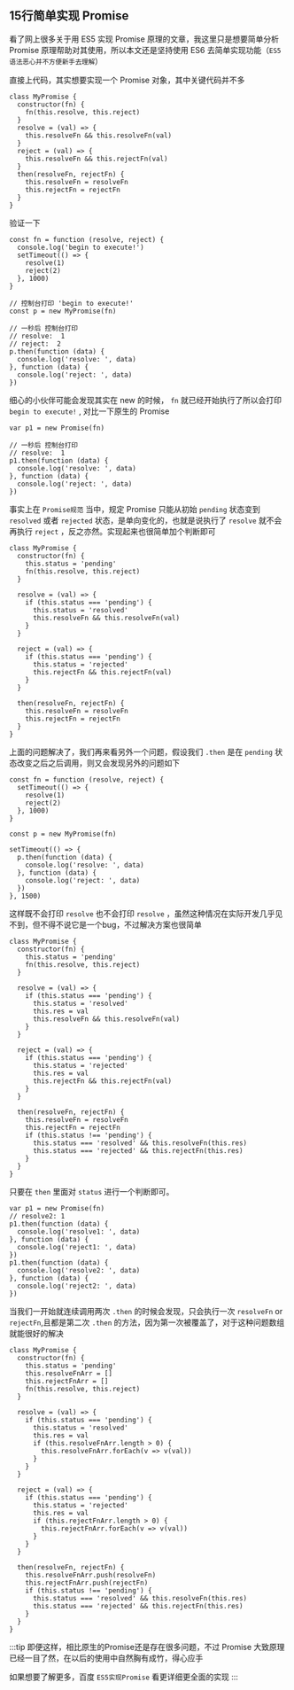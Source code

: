 ## 15行简单实现 Promise

看了网上很多关于用 ES5 实现 Promise 原理的文章，我这里只是想要简单分析 Promise 原理帮助对其使用，所以本文还是坚持使用 ES6 去简单实现功能（`ES5 语法恶心并不方便新手去理解`）

直接上代码，其实想要实现一个 Promise 对象，其中关键代码并不多

```JS
class MyPromise {
  constructor(fn) {
    fn(this.resolve, this.reject)
  }
  resolve = (val) => {
    this.resolveFn && this.resolveFn(val)
  }
  reject = (val) => {
    this.resolveFn && this.rejectFn(val)
  }
  then(resolveFn, rejectFn) {
    this.resolveFn = resolveFn
    this.rejectFn = rejectFn
  }
}
```

验证一下

```JS
const fn = function (resolve, reject) {
  console.log('begin to execute!')
  setTimeout(() => {
    resolve(1)
    reject(2)
  }, 1000)
}

// 控制台打印 'begin to execute!'
const p = new MyPromise(fn)

// 一秒后 控制台打印
// resolve:  1
// reject:  2
p.then(function (data) {
  console.log('resolve: ', data)
}, function (data) {
  console.log('reject: ', data)
})
```

细心的小伙伴可能会发现其实在 new 的时候， `fn` 就已经开始执行了所以会打印  `begin to execute!` , 对比一下原生的 Promise

```JS
var p1 = new Promise(fn)

// 一秒后 控制台打印
// resolve:  1
p1.then(function (data) {
  console.log('resolve: ', data)
}, function (data) {
  console.log('reject: ', data)
})
```

事实上在 `Promise规范` 当中，规定 Promise 只能从初始 `pending` 状态变到 `resolved` 或者 `rejected` 状态，是单向变化的，也就是说执行了 `resolve` 就不会再执行 `reject` ，反之亦然。实现起来也很简单加个判断即可

```JS
class MyPromise {
  constructor(fn) {
    this.status = 'pending'
    fn(this.resolve, this.reject)
  }

  resolve = (val) => {
    if (this.status === 'pending') {
      this.status = 'resolved'
      this.resolveFn && this.resolveFn(val)
    }
  }

  reject = (val) => {
    if (this.status === 'pending') {
      this.status = 'rejected'
      this.rejectFn && this.rejectFn(val)
    }
  }

  then(resolveFn, rejectFn) {
    this.resolveFn = resolveFn
    this.rejectFn = rejectFn
  }
}
```

上面的问题解决了，我们再来看另外一个问题，假设我们 `.then` 是在 `pending` 状态改变之后之后调用，则又会发现另外的问题如下

```Js
const fn = function (resolve, reject) {
  setTimeout(() => {
    resolve(1)
    reject(2)
  }, 1000)
}

const p = new MyPromise(fn)

setTimeout(() => {
  p.then(function (data) {
    console.log('resolve: ', data)
  }, function (data) {
    console.log('reject: ', data)
  })
}, 1500)
```

这样既不会打印 `resolve` 也不会打印 `resolve` ，虽然这种情况在实际开发几乎见不到，但不得不说它是一个bug，不过解决方案也很简单

```JS
class MyPromise {
  constructor(fn) {
    this.status = 'pending'
    fn(this.resolve, this.reject)
  }

  resolve = (val) => {
    if (this.status === 'pending') {
      this.status = 'resolved'
      this.res = val
      this.resolveFn && this.resolveFn(val)
    }
  }

  reject = (val) => {
    if (this.status === 'pending') {
      this.status = 'rejected'
      this.res = val
      this.rejectFn && this.rejectFn(val)
    }
  }

  then(resolveFn, rejectFn) {
    this.resolveFn = resolveFn
    this.rejectFn = rejectFn
    if (this.status !== 'pending') {
      this.status === 'resolved' && this.resolveFn(this.res)
      this.status === 'rejected' && this.rejectFn(this.res)
    }
  }
}
```

只要在 `then` 里面对 `status` 进行一个判断即可。

```JS
var p1 = new Promise(fn)
// resolve2: 1
p1.then(function (data) {
  console.log('resolve1: ', data)
}, function (data) {
  console.log('reject1: ', data)
})
p1.then(function (data) {
  console.log('resolve2: ', data)
}, function (data) {
  console.log('reject2: ', data)
})
```

当我们一开始就连续调用两次 `.then` 的时候会发现，只会执行一次 `resolveFn` or `rejectFn`,且都是第二次 `.then` 的方法，因为第一次被覆盖了，对于这种问题数组就能很好的解决

```JS
class MyPromise {
  constructor(fn) {
    this.status = 'pending'
    this.resolveFnArr = []
    this.rejectFnArr = []
    fn(this.resolve, this.reject)
  }

  resolve = (val) => {
    if (this.status === 'pending') {
      this.status = 'resolved'
      this.res = val
      if (this.resolveFnArr.length > 0) {
        this.resolveFnArr.forEach(v => v(val))
      }
    }
  }

  reject = (val) => {
    if (this.status === 'pending') {
      this.status = 'rejected'
      this.res = val
      if (this.rejectFnArr.length > 0) {
        this.rejectFnArr.forEach(v => v(val))
      }
    }
  }

  then(resolveFn, rejectFn) {
    this.resolveFnArr.push(resolveFn)
    this.rejectFnArr.push(rejectFn)
    if (this.status !== 'pending') {
      this.status === 'resolved' && this.resolveFn(this.res)
      this.status === 'rejected' && this.rejectFn(this.res)
    }
  }
}
```

:::tip
即便这样，相比原生的Promise还是存在很多问题，不过 Promise 大致原理已经一目了然，在以后的使用中自然胸有成竹，得心应手

如果想要了解更多，百度 `ES5实现Promise` 看更详细更全面的实现
:::
